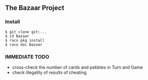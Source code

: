 ## The Bazaar Project

### Install

```
$ git clone git:...
$ cd Bazaar 
$ raco pkg install
$ raco doc Bazaar
```

### IMMEDIATE TODO

- cross-check the number of cards and pebbles in Turn and Game
- check illegality of results of cheating
